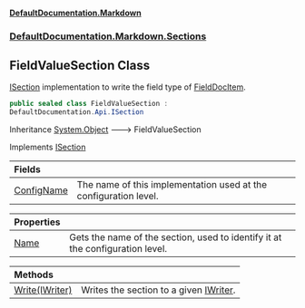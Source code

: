 #### [DefaultDocumentation.Markdown](index.md 'index')
### [DefaultDocumentation.Markdown.Sections](index.md#DefaultDocumentation.Markdown.Sections 'DefaultDocumentation.Markdown.Sections')

## FieldValueSection Class

[ISection](https://github.com/Doraku/DefaultDocumentation/blob/master/documentation/api/ISection.md 'DefaultDocumentation.Api.ISection') implementation to write the field type of [FieldDocItem](https://github.com/Doraku/DefaultDocumentation/blob/master/documentation/api/FieldDocItem.md 'DefaultDocumentation.Models.Members.FieldDocItem').

```csharp
public sealed class FieldValueSection :
DefaultDocumentation.Api.ISection
```

Inheritance [System.Object](https://docs.microsoft.com/en-us/dotnet/api/System.Object 'System.Object') &#129106; FieldValueSection

Implements [ISection](https://github.com/Doraku/DefaultDocumentation/blob/master/documentation/api/ISection.md 'DefaultDocumentation.Api.ISection')

| Fields | |
| :--- | :--- |
| [ConfigName](FieldValueSection.ConfigName.md 'DefaultDocumentation.Markdown.Sections.FieldValueSection.ConfigName') | The name of this implementation used at the configuration level. |

| Properties | |
| :--- | :--- |
| [Name](FieldValueSection.Name.md 'DefaultDocumentation.Markdown.Sections.FieldValueSection.Name') | Gets the name of the section, used to identify it at the configuration level. |

| Methods | |
| :--- | :--- |
| [Write(IWriter)](FieldValueSection.Write(IWriter).md 'DefaultDocumentation.Markdown.Sections.FieldValueSection.Write(DefaultDocumentation.Api.IWriter)') | Writes the section to a given [IWriter](https://github.com/Doraku/DefaultDocumentation/blob/master/documentation/api/IWriter.md 'DefaultDocumentation.Api.IWriter'). |
